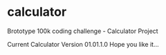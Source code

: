 # calculator
Brototype 100k coding challenge - Calculator Project

Current Calculator Version 01.01.1.0
Hope you like it...
